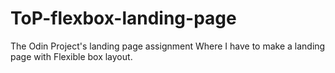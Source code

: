 # ToP-flexbox-landing-page
The Odin Project's landing page assignment
Where I have to make a landing page with Flexible box layout. 